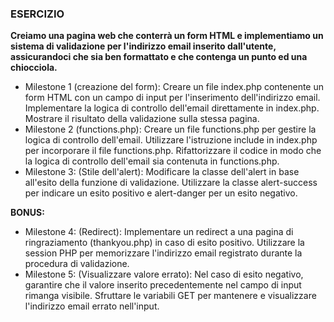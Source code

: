 ### ESERCIZIO

**Creiamo una pagina web che conterrà un form HTML e implementiamo un sistema di validazione per l'indirizzo email inserito dall'utente, assicurandoci che sia ben formattato e che contenga un punto ed una chiocciola.**

- Milestone 1 (creazione del form):
    Creare un file index.php contenente un form HTML con un campo di input per l'inserimento dell'indirizzo email.
    Implementare la logica di controllo dell'email direttamente in index.php.
    Mostrare il risultato della validazione sulla stessa pagina.
- Milestone 2 (functions.php):
    Creare un file functions.php per gestire la logica di controllo dell'email.
    Utilizzare l'istruzione include in index.php per incorporare il file functions.php.
    Rifattorizzare il codice in modo che la logica di controllo dell'email sia contenuta in functions.php.
- Milestone 3: (Stile dell'alert):
    Modificare la classe dell'alert in base all'esito della funzione di validazione.
    Utilizzare la classe alert-success per indicare un esito positivo e alert-danger per un esito negativo.

**BONUS:**
- Milestone 4: (Redirect):
    Implementare un redirect a una pagina di ringraziamento (thankyou.php) in caso di esito positivo.
    Utilizzare la session PHP per memorizzare l'indirizzo email registrato durante la procedura di validazione.
- Milestone 5: (Visualizzare valore errato):
    Nel caso di esito negativo, garantire che il valore inserito precedentemente nel campo di input rimanga visibile.
    Sfruttare le variabili GET per mantenere e visualizzare l'indirizzo email errato nell'input.